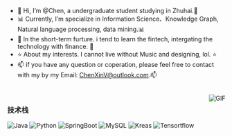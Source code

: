 - 👋 Hi, I’m @Chen, a undergraduate student studying in Zhuhai.👋
- 📊 Currently, I’m specialize in Information Science、Knowledge Graph, Natural language processing, data mining.📊
- 🌱 In the short-term furture. i tend to learn the fintech, intergating the technology with finance. 🌱  
- ⭐ About my interests. I cannot live without Music and designing, lol. ⭐
- 📫 if you have any question or coperation, please feel free to contact with my by my Email: ChenXinV@outlook.com.📫
<br/>
<img align="right" alt="GIF" src="https://raw.githubusercontent.com/JoeyBling/JoeyBling/master/pic/pusheencode.gif" />

### 技术栈

![Java](https://img.shields.io/badge/-Java-192133?style=flat-square&logo=java&logoColor=white)
![Python](https://img.shields.io/badge/-Python-192133?style=flat-square&logo=python&logoColor=white)
![SpringBoot](https://img.shields.io/badge/-SpringBoot-192133?style=flat-square&logo=spring&logoColor=white)
![MySQL](https://img.shields.io/badge/-MySQL-192133?style=flat-square&logo=mysql&logoColor=white)
![Kreas](https://img.shields.io/badge/-Kreas-192133?style=flat-square&logo=figma&logoColor=white)
![Tensortflow](https://img.shields.io/badge/-Tensortflow-192133?style=flat-square&logo=figma&logoColor=white)






